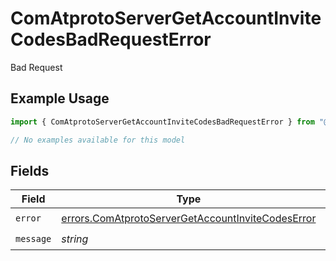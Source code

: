 # ComAtprotoServerGetAccountInviteCodesBadRequestError

Bad Request

## Example Usage

```typescript
import { ComAtprotoServerGetAccountInviteCodesBadRequestError } from "@speakeasy-sdks/bluesky/models/errors";

// No examples available for this model
```

## Fields

| Field                                                                                                                  | Type                                                                                                                   | Required                                                                                                               | Description                                                                                                            |
| ---------------------------------------------------------------------------------------------------------------------- | ---------------------------------------------------------------------------------------------------------------------- | ---------------------------------------------------------------------------------------------------------------------- | ---------------------------------------------------------------------------------------------------------------------- |
| `error`                                                                                                                | [errors.ComAtprotoServerGetAccountInviteCodesError](../../models/errors/comatprotoservergetaccountinvitecodeserror.md) | :heavy_check_mark:                                                                                                     | N/A                                                                                                                    |
| `message`                                                                                                              | *string*                                                                                                               | :heavy_check_mark:                                                                                                     | N/A                                                                                                                    |
